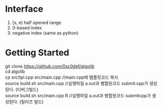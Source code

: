# Interface
  1. [s, e) half opened range
  2. 0-based index
  3. negative index (same as python)

# Getting Started
git clone https://github.com/0xc0def/algolib  
cd algolib  
cp src/tpl.cpp src/main.cpp //main.cpp에 템플릿코드 복사  
source build.sh src/main.cpp //실행파일 a.out과 병합된코드 submit.cpp가 생성된다. (디버그빌드)  
source build.sh src/main.cpp R //실행파일 a.out과 병합된코드 submitcpp가 생성된다. (릴리즈 빌드) 
